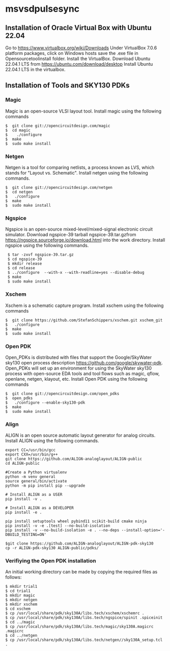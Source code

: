 # msvsdpulsesync

## Installation of Oracle Virtual Box with Ubuntu 22.04
Go to https://www.virtualbox.org/wiki/Downloads
Under VirtualBox 7.0.6 platform packages, click on Windows hosts save the .exe file in Opensourcetoolinstall folder.
Install the VirtualBox.
Download Ubuntu 22.04.1 LTS from https://ubuntu.com/download/desktop
Install Ubuntu 22.04.1 LTS in the virtualbox.

## Installation of Tools and SKY130 PDKs
### Magic
Magic is an open-source VLSI layout tool. Install magic using the following commands
```
$  git clone git://opencircuitdesign.com/magic
$  cd magic
$	 ./configure
$  make
$  sudo make install
```

### Netgen
Netgen is a tool for comparing netlists, a process known as LVS, which stands for "Layout vs. Schematic". Install netgen using the following commands.
```
$  git clone git://opencircuitdesign.com/netgen
$  cd netgen
$	./configure
$  make
$  sudo make install
```

### Ngspice
Ngspice is an open-source mixed-level/mixed-signal electronic circuit simulator. Download ngspice-39 tarball ngspice-39.tar.gzfrom https://ngspice.sourceforge.io/download.html into the work directory. Install ngspice using the following commands.
```
 $ tar -zxvf ngspice-39.tar.gz
 $ cd ngspice-39
 $ mkdir release
 $ cd release
 $ ../configure  --with-x --with-readline=yes --disable-debug
 $ make
 $ sudo make install
```

### Xschem
Xschem is a schematic capture program. Install xschem using the following commands
```
$  git clone https://github.com/StefanSchippers/xschem.git xschem_git
$	./configure
$  make
$  sudo make install
```

### Open PDK
Open_PDKs is distributed with files that support the Google/SkyWater sky130 open process description https://github.com/google/skywater-pdk. Open_PDKs will set up an environment for using the SkyWater sky130 process with open-source EDA tools and tool flows such as magic, qflow, openlane, netgen, klayout, etc. Install Open PDK using the following commands
```
$  git clone git://opencircuitdesign.com/open_pdks
$  open_pdks
$	./configure --enable-sky130-pdk
$  make
$  sudo make install
```
### Align 
ALIGN is an open source automatic layout generator for analog circuits. Install ALIGN using the following commands.
```
export CC=/usr/bin/gcc
export CXX=/usr/bin/g++
git clone https://github.com/ALIGN-analoglayout/ALIGN-public
cd ALIGN-public

#Create a Python virtualenv
python -m venv general
source general/bin/activate
python -m pip install pip --upgrade

# Install ALIGN as a USER
pip install -v .

# Install ALIGN as a DEVELOPER
pip install -e .

pip install setuptools wheel pybind11 scikit-build cmake ninja
pip install -v -e .[test] --no-build-isolation
pip install -v --no-build-isolation -e . --no-deps --install-option='-DBUILD_TESTING=ON'

$git clone https://github.com/ALIGN-analoglayout/ALIGN-pdk-sky130
cp -r ALIGN-pdk-sky130 ALIGN-public/pdks/
```
###  Verifiying the Open PDK installation
An initial working directory can be made by copying the required files as follows:
```
$ mkdir trial1
$ cd trial1
$ mkdir magic
$ mkdir netgen
$ mkdir xschem
$ cd xschem
$ cp /usr/local/share/pdk/sky130A/libs.tech/xschem/xschemrc .
$ cp /usr/local/share/pdk/sky130A/libs.tech/ngspice/spinit .spiceinit
$ cd ../magic
$ cp /usr/local/share/pdk/sky130A/libs.tech/magic/sky130A.magicrc .magicrc
$ cd ../netgen
$ cp /usr/local/share/pdk/sky130A/libs.tech/netgen//sky130A_setup.tcl .
```

